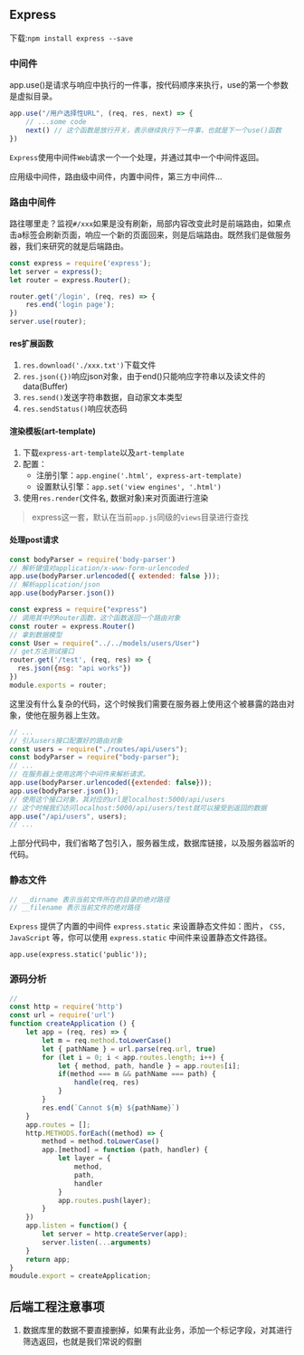 ## Express

下载:`npm install express --save`



### 中间件

app.use()是请求与响应中执行的一件事，按代码顺序来执行，use的第一个参数是虚拟目录。

```javascript
app.use("/用户选择性URL", (req, res, next) => {
    // ...some code 
    next() // 这个函数是放行开关，表示继续执行下一件事，也就是下一个use()函数
})
```

`Express`使用中间件`Web`请求一个一个处理，并通过其中一个中间件返回。

应用级中间件，路由级中间件，内置中间件，第三方中间件...

### 路由中间件

路往哪里走？监视`#/xxx`如果是没有刷新，局部内容改变此时是前端路由，如果点击a标签会刷新页面，响应一个新的页面回来，则是后端路由。既然我们是做服务器，我们来研究的就是后端路由。

```javascript
const express = require('express');
let server = express();
let router = express.Router();

router.get('/login', (req, res) => {
    res.end('login page');
})
server.use(router);
```

#### res扩展函数

1. `res.download('./xxx.txt')`下载文件
2. `res.json({})`响应json对象，由于end()只能响应字符串以及读文件的data(Buffer)
3. `res.send()`发送字符串数据，自动家文本类型
4. `res.sendStatus()`响应状态码

#### 渲染模板(art-template)

1. 下载`express-art-template`以及`art-template`
2. 配置：
   + 注册引擎：`app.engine('.html', express-art-template)`
   + 设置默认引擎：`app.set('view engines', '.html')`
3. 使用`res.render`(文件名, 数据对象)来对页面进行渲染

> express这一套，默认在当前`app.js`同级的`views`目录进行查找

#### 处理post请求

```javascript
const bodyParser = require('body-parser')
// 解析键值对application/x-www-form-urlencoded
app.use(bodyParser.urlencoded({ extended: false }));
// 解析application/json
app.use(bodyParser.json())
```

```javascript
const express = require("express")
// 调用其中的Router函数，这个函数返回一个路由对象
const router = express.Router()
// 拿到数据模型
const User = require("../../models/users/User")
// get方法测试接口 
router.get('/test', (req, res) => {
  res.json({msg: "api works"})
})
module.exports = router;
```

这里没有什么复杂的代码，这个时候我们需要在服务器上使用这个被暴露的路由对象，使他在服务器上生效。

```javascript
// ...
// 引入users接口配置好的路由对象
const users = require("./routes/api/users");
const bodyParser = require("body-parser");
// ...
// 在服务器上使用这两个中间件来解析请求。
app.use(bodyParser.urlencoded({extended: false}));
app.use(bodyParser.json());
// 使用这个接口对象，其对应的url是localhost:5000/api/users
// 这个时候我们访问localhost:5000/api/users/test就可以接受到返回的数据
app.use("/api/users", users);
// ...
```

上部分代码中，我们省略了包引入，服务器生成，数据库链接，以及服务器监听的代码。

### 静态文件

```javascript
// __dirname 表示当前文件所在的目录的绝对路径
// __filename 表示当前文件的绝对路径
```

`Express` 提供了内置的中间件 `express.static` 来设置静态文件如：图片， `CSS, JavaScript` 等，你可以使用 `express.static` 中间件来设置静态文件路径。

`app.use(express.static('public'));`

###  源码分析

```javascript
// 
const http = require('http')
const url = require('url')
function createApplication () {
    let app = (req, res) => {
        let m = req.method.toLowerCase()
        let { pathName } = url.parse(req.url, true)
        for (let i = 0; i < app.routes.length; i++) {
            let { method, path, handle } = app.routes[i];
            if(method === m && pathName === path) {
                handle(req, res)
            }
        }
        res.end(`Cannot ${m} ${pathName}`)
    }
    app.routes = [];
    http.METHODS.forEach((method) => {
        method = method.toLowerCase()
        app.[method] = function (path, handler) {
            let layer = {
                method,
                path,
                handler
            }
            app.routes.push(layer);
    	}
    })
    app.listen = function() {
        let server = http.createServer(app);
        server.listen(...arguments)
    }
    return app;
}
moudule.export = createApplication;
```


## 后端工程注意事项

1. 数据库里的数据不要直接删掉，如果有此业务，添加一个标记字段，对其进行筛选返回，也就是我们常说的假删

